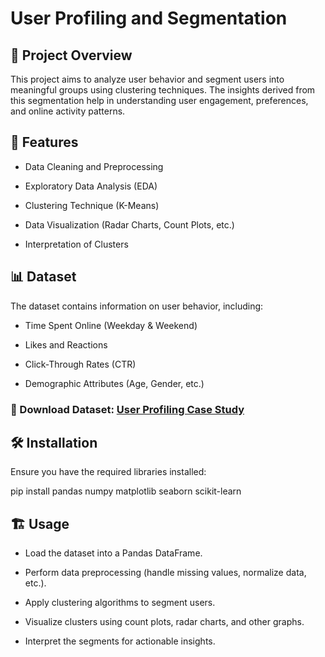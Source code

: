 # User Profiling and Segmentation

## 📌 Project Overview

This project aims to analyze user behavior and segment users into meaningful groups using clustering techniques. The insights derived from this segmentation help in understanding user engagement, preferences, and online activity patterns.

## 🚀 Features

 - Data Cleaning and Preprocessing

- Exploratory Data Analysis (EDA)

- Clustering Technique (K-Means)

- Data Visualization (Radar Charts, Count Plots, etc.)

- Interpretation of Clusters

## 📊 Dataset

The dataset contains information on user behavior, including:

- Time Spent Online (Weekday & Weekend)

- Likes and Reactions

- Click-Through Rates (CTR)

- Demographic Attributes (Age, Gender, etc.)

### 🔗 Download Dataset: [User Profiling Case Study](https://statso.io/user-profiling-case-study/)

## 🛠️ Installation

Ensure you have the required libraries installed:

pip install pandas numpy matplotlib seaborn scikit-learn

## 🏗️ Usage

- Load the dataset into a Pandas DataFrame.

- Perform data preprocessing (handle missing values, normalize data, etc.).

- Apply clustering algorithms to segment users.

- Visualize clusters using count plots, radar charts, and other graphs.

- Interpret the segments for actionable insights.
